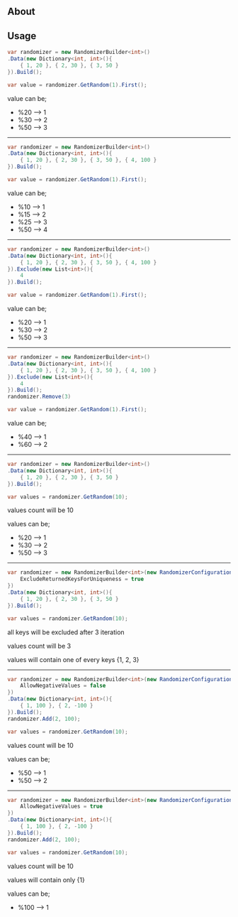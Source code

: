 ## About



## Usage

``` c#
var randomizer = new RandomizerBuilder<int>()
.Data(new Dictionary<int, int>(){
    { 1, 20 }, { 2, 30 }, { 3, 50 }
}).Build();

var value = randomizer.GetRandom(1).First();
```
value can be;
* %20 --> 1
* %30 --> 2
* %50 --> 3

---
``` c#
var randomizer = new RandomizerBuilder<int>()
.Data(new Dictionary<int, int>(){
    { 1, 20 }, { 2, 30 }, { 3, 50 }, { 4, 100 }
}).Build();

var value = randomizer.GetRandom(1).First();
```
value can be;
* %10 --> 1
* %15 --> 2
* %25 --> 3
* %50 --> 4

---
``` c#
var randomizer = new RandomizerBuilder<int>()
.Data(new Dictionary<int, int>(){
    { 1, 20 }, { 2, 30 }, { 3, 50 }, { 4, 100 }
}).Exclude(new List<int>(){
    4
}).Build();

var value = randomizer.GetRandom(1).First();
```
value can be;
* %20 --> 1
* %30 --> 2
* %50 --> 3

---
``` c#
var randomizer = new RandomizerBuilder<int>()
.Data(new Dictionary<int, int>(){
    { 1, 20 }, { 2, 30 }, { 3, 50 }, { 4, 100 }
}).Exclude(new List<int>(){
    4
}).Build();
randomizer.Remove(3)

var value = randomizer.GetRandom(1).First();
```
value can be;
* %40 --> 1
* %60 --> 2

---
``` c#
var randomizer = new RandomizerBuilder<int>()
.Data(new Dictionary<int, int>(){
    { 1, 20 }, { 2, 30 }, { 3, 50 }
}).Build();

var values = randomizer.GetRandom(10);
```
values count will be 10

values can be;
* %20 --> 1
* %30 --> 2
* %50 --> 3

---
``` c#
var randomizer = new RandomizerBuilder<int>(new RandomizerConfiguration(){
    ExcludeReturnedKeysForUniqueness = true
})
.Data(new Dictionary<int, int>(){
    { 1, 20 }, { 2, 30 }, { 3, 50 }
}).Build();

var values = randomizer.GetRandom(10);
```
all keys will be excluded after 3 iteration

values count will be 3

values will contain one of every keys {1, 2, 3}

---
``` c#
var randomizer = new RandomizerBuilder<int>(new RandomizerConfiguration(){
    AllowNegativeValues = false
})
.Data(new Dictionary<int, int>(){
    { 1, 100 }, { 2, -100 }
}).Build();
randomizer.Add(2, 100);

var values = randomizer.GetRandom(10);
```
values count will be 10

values can be;
* %50 --> 1
* %50 --> 2

---
``` c#
var randomizer = new RandomizerBuilder<int>(new RandomizerConfiguration(){
    AllowNegativeValues = true
})
.Data(new Dictionary<int, int>(){
    { 1, 100 }, { 2, -100 }
}).Build();
randomizer.Add(2, 100);

var values = randomizer.GetRandom(10);
```
values count will be 10

values will contain only {1}

values can be;
* %100 --> 1